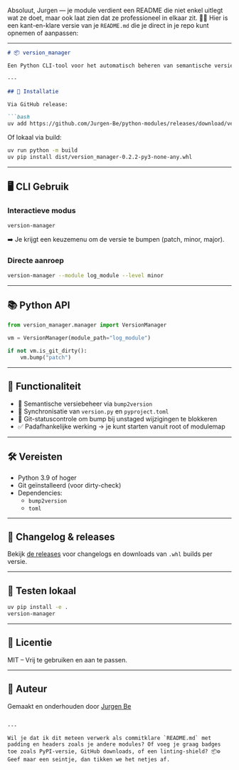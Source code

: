 Absoluut, Jurgen — je module verdient een README die niet enkel uitlegt wat ze doet, maar ook laat zien dat ze professioneel in elkaar zit. 📘✨ Hier is een kant-en-klare versie van je `README.md` die je direct in je repo kunt opnemen of aanpassen:

---

```markdown
# 📦 version_manager

Een Python CLI-tool voor het automatisch beheren van semantische versies van modules. Met ondersteuning voor `patch`, `minor` en `major` bumps, synchroniseert `version.py` en `pyproject.toml`, en voorkomt onbedoelde versiewijzigingen via Git-integratie.

---

## 🚀 Installatie

Via GitHub release:

```bash
uv add https://github.com/Jurgen-Be/python-modules/releases/download/version_manager-v0.2.2/version_manager-0.2.2-py3-none-any.whl
```

Of lokaal via build:

```bash
uv run python -m build
uv pip install dist/version_manager-0.2.2-py3-none-any.whl
```

---

## 🖥️ CLI Gebruik

### Interactieve modus

```bash
version-manager
```

➡️ Je krijgt een keuzemenu om de versie te bumpen (patch, minor, major).

### Directe aanroep

```bash
version-manager --module log_module --level minor
```

---

## 📚 Python API

```python
from version_manager.manager import VersionManager

vm = VersionManager(module_path="log_module")

if not vm.is_git_dirty():
    vm.bump("patch")
```

---

## 🔧 Functionaliteit

- 🔁 Semantische versiebeheer via `bump2version`
- 📂 Synchronisatie van `version.py` en `pyproject.toml`
- 🧠 Git-statuscontrole om bump bij unstaged wijzigingen te blokkeren
- ✅ Padafhankelijke werking → je kunt starten vanuit root of modulemap

---

## 🛠️ Vereisten

- Python 3.9 of hoger
- Git geïnstalleerd (voor dirty-check)
- Dependencies:
  - `bump2version`
  - `toml`

---

## 🔖 Changelog & releases

Bekijk [de releases](https://github.com/Jurgen-Be/python-modules/releases) voor changelogs en downloads van `.whl` builds per versie.

---

## 🧪 Testen lokaal

```bash
uv pip install -e .
version-manager
```

---

## 📄 Licentie

MIT – Vrij te gebruiken en aan te passen.

---

## 👤 Auteur

Gemaakt en onderhouden door [Jurgen Be](https://github.com/Jurgen-Be)

```

---

Wil je dat ik dit meteen verwerk als commitklare `README.md` met padding en headers zoals je andere modules? Of voeg je graag badges toe zoals PyPI-versie, GitHub downloads, of een linting-shield? 📦⚙️ Geef maar een seintje, dan tikken we het netjes af.
